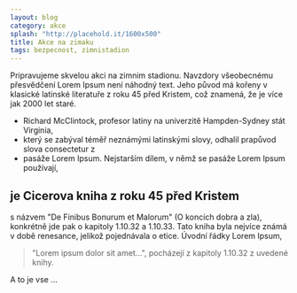 ```yaml
---
layout: blog
category: akce
splash: "http://placehold.it/1600x500"
title: Akce na zimaku
tags: bezpecnost, zimnistadion
---
```



Pripravujeme skvelou akci na zimnim stadionu.
Navzdory všeobecnému přesvědčení Lorem Ipsum není náhodný text.
Jeho původ má kořeny v klasické latinské literatuře z roku 45 před Kristem, což znamená, že je více jak 2000 let staré.

- Richard McClintock, profesor latiny na univerzitě Hampden-Sydney stát Virginia,
- který se zabýval téměř neznámými latinskými slovy, odhalil prapůvod slova consectetur z
- pasáže Lorem Ipsum. Nejstarším dílem, v němž se pasáže Lorem Ipsum používají,

## je Cicerova kniha z roku 45 před Kristem

s názvem "De Finibus Bonurum et Malorum" (O koncích dobra a zla),
konkrétně jde pak o kapitoly 1.10.32 a 1.10.33. Tato kniha byla nejvíce známá v době renesance,
jelikož pojednávala o etice. Úvodní řádky Lorem Ipsum,


> "Lorem ipsum dolor sit amet...", pocházejí z kapitoly 1.10.32 z uvedené knihy.


A to je vse ...
